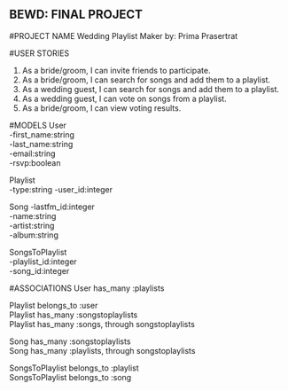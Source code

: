 BEWD: FINAL PROJECT
-------------------

#PROJECT NAME
Wedding Playlist Maker
by: Prima Prasertrat


#USER STORIES
1. As a bride/groom, I can invite friends to participate.
2. As a bride/groom, I can search for songs and add them to a playlist.
3. As a wedding guest, I can search for songs and add them to a playlist.
4. As a wedding guest, I can vote on songs from a playlist.
5. As a bride/groom, I can view voting results.


#MODELS
User  
-first_name:string  
-last_name:string  
-email:string  
-rsvp:boolean

Playlist  
-type:string
-user_id:integer

Song
-lastfm_id:integer  
-name:string  
-artist:string  
-album:string

SongsToPlaylist  
-playlist_id:integer  
-song_id:integer


#ASSOCIATIONS
User has_many :playlists

Playlist belongs_to :user  
Playlist has_many :songstoplaylists  
Playlist has_many :songs, through songstoplaylists

Song has_many :songstoplaylists  
Song has_many :playlists, through songstoplaylists

SongsToPlaylist belongs_to :playlist  
SongsToPlaylist belongs_to :song


